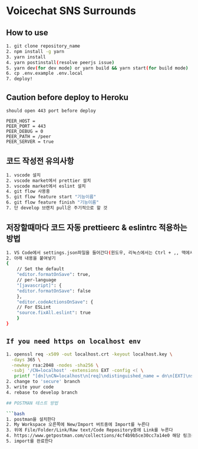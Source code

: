 # Voicechat SNS Surrounds

## How to use

```bash
1. git clone repository_name
2. npm install -g yarn
3. yarn install
4. yarn postinstall(resolve peerjs issue)
5. yarn dev(for dev mode) or yarn build && yarn start(for build mode)
6. cp .env.example .env.local
7. deploy!
```

## Caution before deploy to Heroku

`should open 443 port before deploy`

```bash:.env
PEER_HOST =
PEER_PORT = 443
PEER_DEBUG = 0
PEER_PATH = /peer
PEER_SERVER = true
```

## 코드 작성전 유의사항

```bash
1. vscode 설치
2. vscode market에서 prettier 설치
3. vscode market에서 eslint 설치
4. git flow 사용중
5. git flow feature start "기능이름"
6. git flow feature finish "기능이름"
7. 단 develop 브랜치 pull은 주기적으로 할 것
```

## 저장할때마다 코드 자동 prettieerc & eslintrc 적용하는 방법

```bash
1. VS Code에서 settings.json파일을 들어간다(윈도우, 리눅스에서는 Ctrl + ,, 맥에서는 Cmd + , 를 누르고 오른쪽 위에 작은 문서 아이콘 누르면 settings.json 볼 수 있음)
2. 아래 내용을 붙여넣기
{
    // Set the default
    "editor.formatOnSave": true,
    // per-language
    "[javascript]": {
    "editor.formatOnSave": false
    },
    "editor.codeActionsOnSave": {
    // For ESLint
    "source.fixAll.eslint": true
    }
}
```

## `If you need https on localhost env`

````bash
1. openssl req -x509 -out localhost.crt -keyout localhost.key \
  -days 365 \
  -newkey rsa:2048 -nodes -sha256 \
  -subj '/CN=localhost' -extensions EXT -config <( \
   printf "[dn]\nCN=localhost\n[req]\ndistinguished_name = dn\n[EXT]\nsubjectAltName=DNS:localhost\nkeyUsage=digitalSignature\nextendedKeyUsage=serverAuth")
2. change to 'secure' branch
3. write your code
4. rebase to develop branch

## POSTMAN 테스트 방법

```bash
1. postman을 설치한다
2. My Workspace 오른쪽에 New/Import 버트중에 Import를 누른다
3. 위에 File/Folder/Link/Raw text/Code Repository중에 Link를 누른다
4. https://www.getpostman.com/collections/4cf4b9b5ce30cc7a14e0 해당 링크를 붙여넣는다
5. import를 완료한다
````
